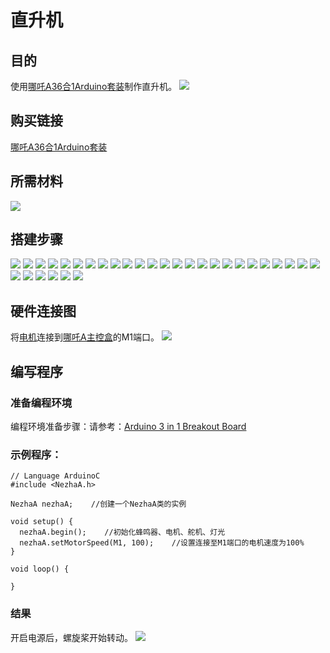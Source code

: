 # 直升机
## 目的
使用[哪吒A36合1Arduino套装](https://www.elecfreaks.com/elecfreaks-nezha-a-inventor-s-kit-for-arduino.html)制作直升机。
![](./images/neza-a-case-02-01.png)
## 购买链接
[哪吒A36合1Arduino套装](https://www.elecfreaks.com/elecfreaks-nezha-a-inventor-s-kit-for-arduino.html)

## 所需材料
![](./images/neza-a-case-02-02.png)
## 搭建步骤
![](./images/neza-a-step-02-01.png)
![](./images/neza-a-step-02-02.png)
![](./images/neza-a-step-02-03.png)
![](./images/neza-a-step-02-04.png)
![](./images/neza-a-step-02-05.png)
![](./images/neza-a-step-02-06.png)
![](./images/neza-a-step-02-07.png)
![](./images/neza-a-step-02-08.png)
![](./images/neza-a-step-02-09.png)
![](./images/neza-a-step-02-10.png)
![](./images/neza-a-step-02-11.png)
![](./images/neza-a-step-02-12.png)
![](./images/neza-a-step-02-13.png)
![](./images/neza-a-step-02-14.png)
![](./images/neza-a-step-02-15.png)
![](./images/neza-a-step-02-16.png)
![](./images/neza-a-step-02-17.png)
![](./images/neza-a-step-02-18.png)
![](./images/neza-a-step-02-19.png)
![](./images/neza-a-step-02-20.png)
![](./images/neza-a-step-02-21.png)
![](./images/neza-a-step-02-22.png)
![](./images/neza-a-step-02-23.png)
![](./images/neza-a-step-02-24.png)
![](./images/neza-a-step-02-25.png)
![](./images/neza-a-step-02-26.png)
![](./images/neza-a-step-02-27.png)
![](./images/neza-a-step-02-28.png)
![](./images/neza-a-step-02-29.png)
![](./images/neza-a-step-02-30.png)
![](./images/neza-a-step-02-31.png)
## 硬件连接图
将[电机](https://www.elecfreaks.com/geekservo-motor-2kg-compatible-with-lego.html)连接到[哪吒A主控盒](https://www.elecfreaks.com/arduino-3-in-1-master-control-box.html)的M1端口。
![](./images/neza-a-case-02-03.png)
## 编写程序
### 准备编程环境
编程环境准备步骤：请参考：[Arduino 3 in 1 Breakout Board](https://www.elecfreaks.com/learn-en/Arduino-3-in-1-box/Arduino-3-in-1-box.html)

### 示例程序：
```
// Language ArduinoC
#include <NezhaA.h>

NezhaA nezhaA;    //创建一个NezhaA类的实例

void setup() {
  nezhaA.begin();    //初始化蜂鸣器、电机、舵机、灯光
  nezhaA.setMotorSpeed(M1, 100);    //设置连接至M1端口的电机速度为100%
}

void loop() {

}

```

### 结果
开启电源后，螺旋桨开始转动。
![](./images/neza-a-case-02-04.gif)